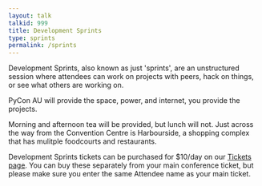 ```yaml
---
layout: talk
talkid: 999
title: Development Sprints
type: sprints
permalink: /sprints
---
```


Development Sprints, also known as just 'sprints', are an unstructured session where attendees can work on projects with peers, hack on things, or see what others are working on.

PyCon AU will provide the space, power, and internet, you provide the projects.

Morning and afternoon tea will be provided, but lunch will not. Just across the way from the Convention Centre is Harbourside, a shopping complex that has mulitple foodcourts and restaurants.

Development Sprints tickets can be purchased for $10/day on our [Tickets page](/attend/tickets). You can buy these separately from your main conference ticket, but please make sure you enter the same Attendee name as your main ticket.
